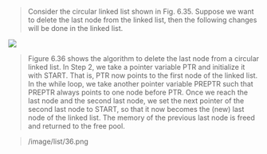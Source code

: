 
 > Consider the circular linked list shown in Fig.
6.35. Suppose we want to delete the last node
from the linked list, then the following changes
will be done in the linked list. 

 <img src = "/DSA-Using-C/image/list/35.png"> 

 > Figure 6.36 shows the algorithm to
delete the last node from a circular linked
list. In Step 2, we take a pointer variable
PTR and initialize it with START. That is,
PTR now points to the first node of the
linked list. In the while loop, we take
another pointer variable PREPTR such that
PREPTR always points to one node before
PTR. Once we reach the last node and the
second last node, we set the next pointer of
the second last node to START, so that it now
becomes the (new) last node of the linked
list. The memory of the previous last node
is freed and returned to the free pool.
 

 > /image/list/36.png 
